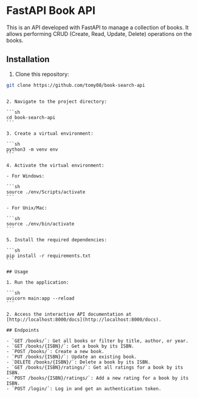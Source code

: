 # FastAPI Book API

This is an API developed with FastAPI to manage a collection of books. It allows performing CRUD (Create, Read, Update, Delete) operations on the books.

## Installation

1. Clone this repository:

```sh
git clone https://github.com/tomy08/book-search-api
```

````

2. Navigate to the project directory:

```sh
cd book-search-api
```

3. Create a virtual environment:

```sh
python3 -m venv env
```

4. Activate the virtual environment:

- For Windows:

```sh
source ./env/Scripts/activate
```

- For Unix/Mac:

```sh
source ./env/bin/activate
```

5. Install the required dependencies:

```sh
pip install -r requirements.txt
```

## Usage

1. Run the application:

```sh
uvicorn main:app --reload
```

2. Access the interactive API documentation at [http://localhost:8000/docs](http://localhost:8000/docs).

## Endpoints

- `GET /books/`: Get all books or filter by title, author, or year.
- `GET /books/{ISBN}/`: Get a book by its ISBN.
- `POST /books/`: Create a new book.
- `PUT /books/{ISBN}/`: Update an existing book.
- `DELETE /books/{ISBN}/`: Delete a book by its ISBN.
- `GET /books/{ISBN}/ratings/`: Get all ratings for a book by its ISBN.
- `POST /books/{ISBN}/ratings/`: Add a new rating for a book by its ISBN.
- `POST /login/`: Log in and get an authentication token.
````
